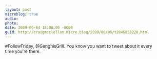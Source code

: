 ```yaml
---
layout: post
microblog: true
audio: 
photo: 
date: 2009-06-04 18:00:00 -0600
guid: http://craigmcclellan.micro.blog/2009/06/05/t2046053220.html
---
```

#FollowFriday, @GenghisGrill. You know you want to tweet about it every time you're there.
